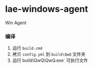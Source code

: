 # lae-windows-agent
Win Agent

### 编译
1. 运行 `build.cmd`
2. 拷贝 `config.yml` 到 `build\QwQ` 文件夹
3. 运行 build\QwQ\QwQ.exe` 可执行文件

